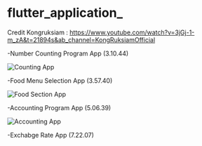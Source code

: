 # flutter_application_

Credit Kongruksiam : https://www.youtube.com/watch?v=3jGj-1-m_zA&t=21894s&ab_channel=KongRuksiamOfficial

-Number Counting Program App (3.10.44)

![Counting App](https://user-images.githubusercontent.com/100192085/170450659-0e86e7cc-de3d-48b6-8787-5134cff8a047.jpg)


-Food Menu Selection App (3.57.40) 

![Food Section App](https://user-images.githubusercontent.com/100192085/170452031-b1052f78-1593-44f9-afa0-fedbc3a57bd5.jpg)


-Accounting Program App (5.06.39)

![Accounting App](https://user-images.githubusercontent.com/100192085/170452725-a9bbe647-7a99-4a18-9eec-a3b9e71b3af1.jpg)


-Exchabge Rate App (7.22.07)

